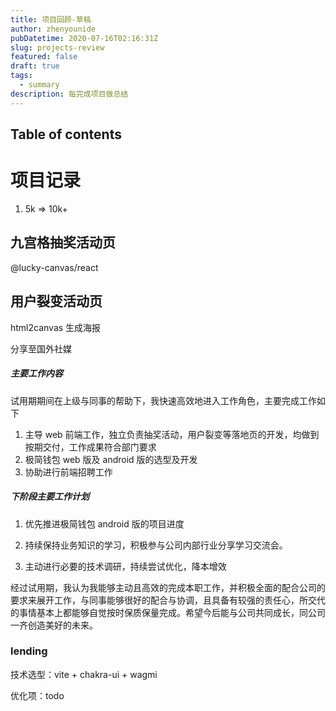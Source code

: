 ```yaml
---
title: 项目回顾-草稿
author: zhenyounide
pubDatetime: 2020-07-16T02:16:31Z
slug: projects-review
featured: false
draft: true
tags:
  - summary
description: 每完成项目做总结
---
```


## Table of contents

# 项目记录

1. 5k => 10k+

## 九宫格抽奖活动页

@lucky-canvas/react

## 用户裂变活动页

html2canvas 生成海报

分享至国外社媒

##### 主要工作内容

试用期期间在上级与同事的帮助下，我快速高效地进入工作角色，主要完成工作如下

1. 主导 web 前端工作，独立负责抽奖活动，用户裂变等落地页的开发，均做到按期交付，工作成果符合部门要求
2. 极简钱包 web 版及 android 版的选型及开发
3. 协助进行前端招聘工作

##### 下阶段主要工作计划

1. 优先推进极简钱包 android 版的项目进度

2. 持续保持业务知识的学习，积极参与公司内部行业分享学习交流会。

3. 主动进行必要的技术调研，持续尝试优化，降本增效

​ 经过试用期，我认为我能够主动且高效的完成本职工作，并积极全面的配合公司的要求来展开工作，与同事能够很好的配合与协调，且具备有较强的责任心，所交代的事情基本上都能够自觉按时保质保量完成。希望今后能与公司共同成长，同公司一齐创造美好的未来。

### lending

技术选型：vite + chakra-ui + wagmi

优化项：todo
